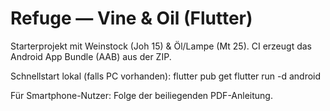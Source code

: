 
Refuge — Vine & Oil (Flutter)
=============================

Starterprojekt mit Weinstock (Joh 15) & Öl/Lampe (Mt 25). CI erzeugt das Android App Bundle (AAB) aus der ZIP.

Schnellstart lokal (falls PC vorhanden):
  flutter pub get
  flutter run -d android

Für Smartphone-Nutzer: Folge der beiliegenden PDF-Anleitung.
